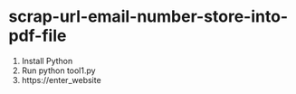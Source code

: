 # scrap-url-email-number-store-into-pdf-file
1. Install Python 
2. Run python tool1.py
3. https://enter_website
